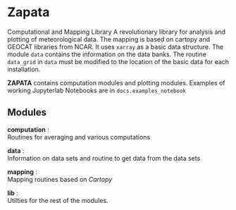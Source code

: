 # Zapata
Computational and Mapping Library
A revolutionary library for analysis and plotting of meteorological data. The mapping is based on cartopy and GEOCAT libraries from NCAR.
It uses `xarray` as a basic data structure.
The module `data` contains the information on the data banks. The routine `data_grid` in `data` must be modified to the location of the basic data for each installation.

**ZAPATA** contains computation modules and plotting modules. Examples of working Jupyterlab Notebooks are in `docs.examples_notebook`

Modules
-----------
    
**computation** :   
    Routines for averaging and various computations
    
**data** :  
    Information on data sets and routine to get data from the data sets

**mapping** :   
    Mapping routines based on *Cartopy*
    
**lib** :   
    Utilties for the rest of the modules.
